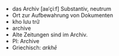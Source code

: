 - das Archiv [aʁˈçiːf] Substantiv, neutrum  
- Ort zur Aufbewahrung von Dokumenten  
- kho lưu trữ  
- archive  
- Alte Zeitungen sind im Archiv.  
- Pl: Archive  
- Griechisch: *arkhē*